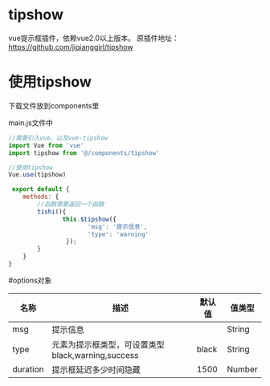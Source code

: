 # tipshow
vue提示框插件，依赖vue2.0以上版本。 原插件地址：https://github.com/jiqianggirl/tipshow

# 使用tipshow
下载文件放到components里

main.js文件中
```javascript
//需要引入vue，以及vue-tipshow
import Vue from 'vue'
import tipshow from '@/components/tipshow'

//使用tipshow
Vue.use(tipshow)

 export default {
    methods: {
        //函数需要返回一个函数
        tishi(){
               this.$tipshow({
                      'msg': '提示信息',
                      'type': 'warning'
                });
        }
    }
}
```

#options对象

名称|描述|默认值|值类型
---|---|---|---
msg|提示信息||String
type|元素为提示框类型，可设置类型black,warning,success|black|String
duration|提示框延迟多少时间隐藏|1500|Number

